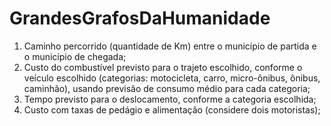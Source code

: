 # GrandesGrafosDaHumanidade

1. Caminho percorrido (quantidade de Km) entre o município de partida e o município de chegada;
2. Custo do combustível previsto para o trajeto escolhido, conforme o veículo escolhido (categorias: motocicleta, carro, micro-ônibus, ônibus, caminhão), usando previsão de consumo médio para cada categoria;
3. Tempo previsto para o deslocamento, conforme a categoria escolhida;
4. Custo com taxas de pedágio e alimentação (considere dois motoristas);
